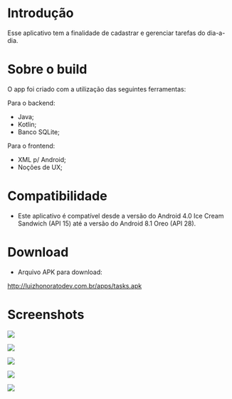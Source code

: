 # Introdução

Esse aplicativo tem a finalidade de cadastrar e gerenciar tarefas do dia-a-dia.

# Sobre o build

O app foi criado com a utilização das seguintes ferramentas:

Para o backend:
- Java;
- Kotlin;
- Banco SQLite;

Para o frontend:
- XML p/ Android;
- Noções de UX;

# Compatibilidade

- Este aplicativo é compatível desde a versão do Android 4.0 Ice Cream Sandwich (API 15) até a versão do Android 8.1 Oreo (API 28).

# Download

- Arquivo APK para download:

http://luizhonoratodev.com.br/apps/tasks.apk

# Screenshots

<p><img src="screens/screen_login.png" /></p>
<p><img src="screens/screen_registro.png" /></p>
<p><img src="screens/screen_todo_done.png" /></p>
<p><img src="screens/screen_todo_form.png" /></p>
<p><img src="screens/screen_datepicker.png" /></p>
